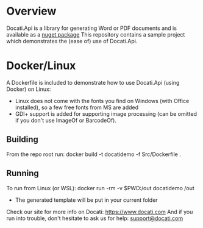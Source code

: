 # Overview
Docati.Api is a library for generating Word or PDF documents and is available as a [nuget package](https://www.nuget.org/packages/Docati.Api)
This repository contains a sample project which demonstrates the (ease of) use of Docati.Api.

# Docker/Linux
A Dockerfile is included to demonstrate how to use Docati.Api (using Docker) on Linux:
- Linux does not come with the fonts you find on Windows (with Office installed), so a few free fonts from MS are added
- GDI+ support is added for supporting image processing (can be omitted if you don't use ImageOf or BarcodeOf).

## Building
From the repo root run: docker build -t docatidemo -f Src/Dockerfile .

## Running
To run from Linux (or WSL): docker run -rm -v $PWD:/out docatidemo /out
- The generated template will be put in your current folder

Check our site for more info on Docati: https://www.docati.com
And if you run into trouble, don't hesitate to ask us for help: support@docati.com
